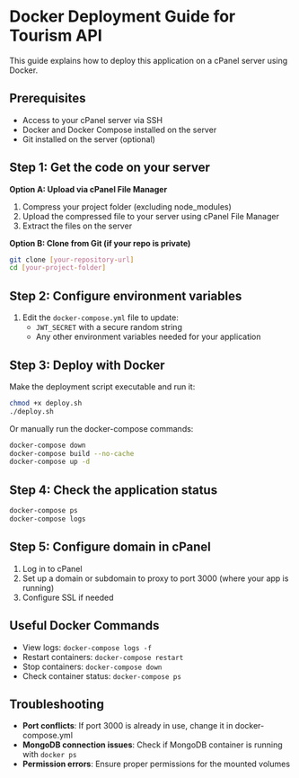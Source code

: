 # Docker Deployment Guide for Tourism API

This guide explains how to deploy this application on a cPanel server using Docker.

## Prerequisites

- Access to your cPanel server via SSH
- Docker and Docker Compose installed on the server
- Git installed on the server (optional)

## Step 1: Get the code on your server

**Option A: Upload via cPanel File Manager**
1. Compress your project folder (excluding node_modules)
2. Upload the compressed file to your server using cPanel File Manager
3. Extract the files on the server

**Option B: Clone from Git (if your repo is private)**
```bash
git clone [your-repository-url]
cd [your-project-folder]
```

## Step 2: Configure environment variables

1. Edit the `docker-compose.yml` file to update:
   - `JWT_SECRET` with a secure random string
   - Any other environment variables needed for your application

## Step 3: Deploy with Docker

Make the deployment script executable and run it:

```bash
chmod +x deploy.sh
./deploy.sh
```

Or manually run the docker-compose commands:

```bash
docker-compose down
docker-compose build --no-cache
docker-compose up -d
```

## Step 4: Check the application status

```bash
docker-compose ps
docker-compose logs
```

## Step 5: Configure domain in cPanel

1. Log in to cPanel
2. Set up a domain or subdomain to proxy to port 3000 (where your app is running)
3. Configure SSL if needed

## Useful Docker Commands

- View logs: `docker-compose logs -f`
- Restart containers: `docker-compose restart`
- Stop containers: `docker-compose down`
- Check container status: `docker-compose ps`

## Troubleshooting

- **Port conflicts**: If port 3000 is already in use, change it in docker-compose.yml
- **MongoDB connection issues**: Check if MongoDB container is running with `docker ps`
- **Permission errors**: Ensure proper permissions for the mounted volumes 